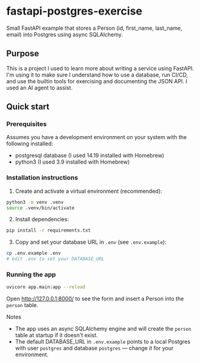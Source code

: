 # fastapi-postgres-exercise

Small FastAPI example that stores a Person (id, first_name, last_name, email) into Postgres using async SQLAlchemy.

## Purpose

This is a project I used to learn more about writing a service using FastAPI.  I'm using it to make sure I understand how to use a database, run CI/CD, and use the builtin tools for exercising and documenting the JSON API.  I used an AI agent to assist.

## Quick start

### Prerequisites

Assumes you have a development environment on your system with the following installed:
- postgresql database (I used 14.19 installed with Homebrew)
- python3 (I used 3.9 installed with Homebrew)

### Installation instructions 

1. Create and activate a virtual environment (recommended):

```bash
python3 -m venv .venv
source .venv/bin/activate
```

2. Install dependencies:

```bash
pip install -r requirements.txt
```

3. Copy and set your database URL in `.env` (see `.env.example`):

```bash
cp .env.example .env
# edit .env to set your DATABASE_URL
```

### Running the app

```bash
uvicorn app.main:app --reload
```

Open http://127.0.0.1:8000/ to see the form and insert a Person into the `person` table.

Notes

- The app uses an async SQLAlchemy engine and will create the `person` table at startup if it doesn't exist.
- The default DATABASE_URL in `.env.example` points to a local Postgres with user `postgres` and database `postgres` — change it for your environment.
